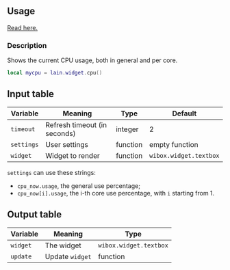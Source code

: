 ## Usage

[Read here.](https://github.com/lcpz/lain/wiki/Widgets#usage)

### Description

Shows the current CPU usage, both in general and per core.

```lua
local mycpu = lain.widget.cpu()
```

## Input table

| Variable   | Meaning                      | Type     | Default                |
| ---------- | ---------------------------- | -------- | ---------------------- |
| `timeout`  | Refresh timeout (in seconds) | integer  | 2                      |
| `settings` | User settings                | function | empty function         |
| `widget`   | Widget to render             | function | `wibox.widget.textbox` |

`settings` can use these strings:

- `cpu_now.usage`, the general use percentage;
- `cpu_now[i].usage`, the i-th core use percentage, with `i` starting from 1.

## Output table

| Variable | Meaning         | Type                   |
| -------- | --------------- | ---------------------- |
| `widget` | The widget      | `wibox.widget.textbox` |
| `update` | Update `widget` | function               |
